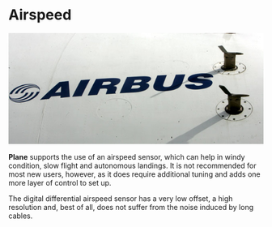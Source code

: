 # Airspeed

<p align="center">
  <img src="../../images/pitot.jpg?raw=true" alt="Pitot sensors"/>
</p>


**Plane** supports the use of an airspeed sensor, which can help in windy condition, slow flight and autonomous landings. It is not recommended for most new users, however, as it does require additional tuning and adds one more layer of control to set up.

The digital differential airspeed sensor has a very low offset, a high resolution and, best of all, does not suffer from the noise induced by long cables.

